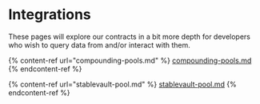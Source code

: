 # Integrations

These pages will explore our contracts in a bit more depth for developers who wish to query data from and/or interact with them.

{% content-ref url="compounding-pools.md" %}
[compounding-pools.md](compounding-pools.md)
{% endcontent-ref %}

{% content-ref url="stablevault-pool.md" %}
[stablevault-pool.md](stablevault-pool.md)
{% endcontent-ref %}



